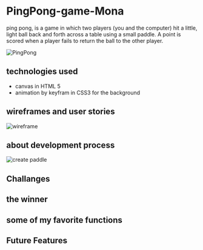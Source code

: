 # PingPong-game-Mona
ping pong, is a game in which two players (you and the computer) hit a little, light ball back and forth across a table using a small paddle. A point is scored when a player fails to return the ball to the other player.

![PingPong](https://upload.wikimedia.org/wikipedia/commons/6/62/Pong_Game_Test2.gif)


## technologies used
* canvas in HTML 5
* animation by keyfram in CSS3 for the background 

## wireframes and user stories

![wireframe](https://files.slack.com/files-pri/T0351JZQ0-F01S47LN0R5/img_20210325_205034.jpg)

## about development process


![create paddle](https://files.slack.com/files-pri/T0351JZQ0-F01SXK1KY01/img_20210326_174651.jpg)



## Challanges


## the winner


## some of my favorite functions


## Future Features
